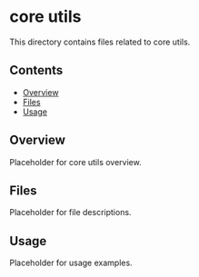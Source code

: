 # core utils

This directory contains files related to core utils.

## Contents

- [Overview](#overview)
- [Files](#files)
- [Usage](#usage)

## Overview

Placeholder for core utils overview.

## Files

Placeholder for file descriptions.

## Usage

Placeholder for usage examples.
